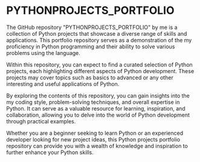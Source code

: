 # PYTHONPROJECTS_PORTFOLIO
The GitHub repository "PYTHONPROJECTS_PORTFOLIO" by me is a collection of Python projects that showcase a diverse range of skills and applications. This portfolio repository serves as a demonstration of the my proficiency in Python programming and their ability to solve various problems using the language.

Within this repository, you can expect to find a curated selection of Python projects, each highlighting different aspects of Python development. These projects may cover topics such as basics to advanced or any other interesting and useful applications of Python.

By exploring the contents of this repository, you can gain insights into the my coding style, problem-solving techniques, and overall expertise in Python. It can serve as a valuable resource for learning, inspiration, and collaboration, allowing you to delve into the world of Python development through practical examples.

Whether you are a beginner seeking to learn Python or an experienced developer looking for new project ideas, this Python projects portfolio repository can provide you with a wealth of knowledge and inspiration to further enhance your Python skills.
